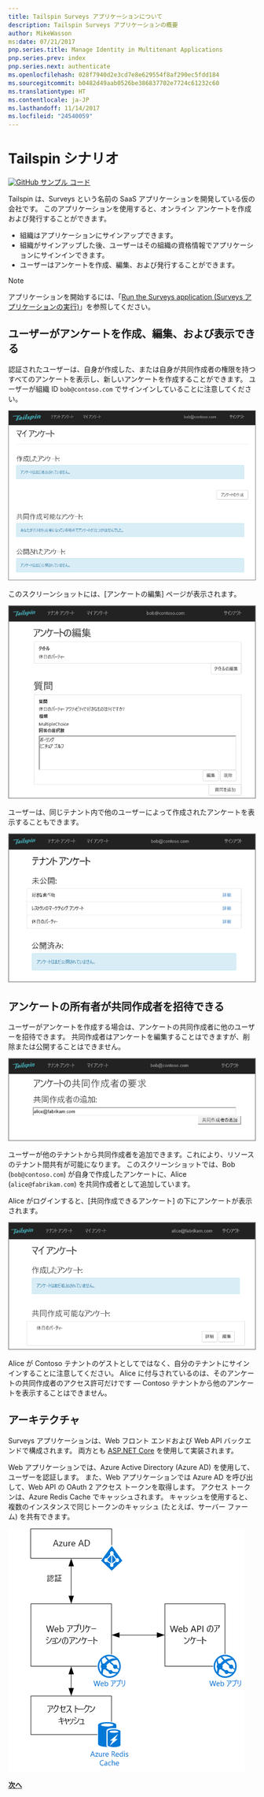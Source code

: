 ```yaml
---
title: Tailspin Surveys アプリケーションについて
description: Tailspin Surveys アプリケーションの概要
author: MikeWasson
ms:date: 07/21/2017
pnp.series.title: Manage Identity in Multitenant Applications
pnp.series.prev: index
pnp.series.next: authenticate
ms.openlocfilehash: 028f7940d2e3cd7e8e629554f8af290ec5fdd184
ms.sourcegitcommit: b0482d49aab0526be386837702e7724c61232c60
ms.translationtype: HT
ms.contentlocale: ja-JP
ms.lasthandoff: 11/14/2017
ms.locfileid: "24540059"
---
```

# <a name="the-tailspin-scenario"></a>Tailspin シナリオ

[![GitHub](../_images/github.png) サンプル コード][sample application]

Tailspin は、Surveys という名前の SaaS アプリケーションを開発している仮の会社です。 このアプリケーションを使用すると、オンライン アンケートを作成および発行することができます。

* 組織はアプリケーションにサインアップできます。
* 組織がサインアップした後、ユーザーはその組織の資格情報でアプリケーションにサインインできます。
* ユーザーはアンケートを作成、編集、および発行することができます。

> [!NOTE]
> アプリケーションを開始するには、「[Run the Surveys application (Surveys アプリケーションの実行)]」を参照してください。
> 
> 

## <a name="users-can-create-edit-and-view-surveys"></a>ユーザーがアンケートを作成、編集、および表示できる
認証されたユーザーは、自身が作成した、または自身が共同作成者の権限を持つすべてのアンケートを表示し、新しいアンケートを作成することができます。 ユーザーが組織 ID `bob@contoso.com` でサインインしていることに注意してください。

![アンケート アプリ](./images/surveys-screenshot.png)

このスクリーンショットには、[アンケートの編集] ページが表示されます。

![アンケートの編集](./images/edit-survey.png)

ユーザーは、同じテナント内で他のユーザーによって作成されたアンケートを表示することもできます。

![テナントのアンケート](./images/tenant-surveys.png)

## <a name="survey-owners-can-invite-contributors"></a>アンケートの所有者が共同作成者を招待できる
ユーザーがアンケートを作成する場合は、アンケートの共同作成者に他のユーザーを招待できます。 共同作成者はアンケートを編集することはできますが、削除または公開することはできません。  

![共同作成者の追加](./images/add-contributor.png)

ユーザーが他のテナントから共同作成者を追加できます。これにより、リソースのテナント間共有が可能になります。 このスクリーンショットでは、Bob (`bob@contoso.com`) が自身で作成したアンケートに、Alice (`alice@fabrikam.com`) を共同作成者として追加しています。

Alice がログインすると、[共同作成できるアンケート] の下にアンケートが表示されます。

![アンケートの共同作成者](./images/contributor.png)

Alice が Contoso テナントのゲストとしてではなく、自分のテナントにサインインすることに注意してください。 Alice に付与されているのは、そのアンケートの共同作成者のアクセス許可だけです &mdash; Contoso テナントから他のアンケートを表示することはできません。

## <a name="architecture"></a>アーキテクチャ
Surveys アプリケーションは、Web フロント エンドおよび Web API バックエンドで構成されます。 両方とも [ASP.NET Core] を使用して実装されます。

Web アプリケーションでは、Azure Active Directory (Azure AD) を使用して、ユーザーを認証します。 また、Web アプリケーションでは Azure AD を呼び出して、Web API の OAuth 2 アクセス トークンを取得します。 アクセス トークンは、Azure Redis Cache でキャッシュされます。 キャッシュを使用すると、複数のインスタンスで同じトークンのキャッシュ (たとえば、サーバー ファーム) を共有できます。

![アーキテクチャ](./images/architecture.png)

[**次へ**][authentication]

<!-- Links -->

[authentication]: authenticate.md

[Run the Surveys application (Surveys アプリケーションの実行)]: ./run-the-app.md
[ASP.NET Core]: /aspnet/core
[sample application]: https://github.com/mspnp/multitenant-saas-guidance
